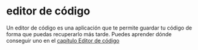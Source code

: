 # editor de código

Un editor de código es una aplicación que te permite guardar tu código de forma que puedas recuperarlo más tarde. Puedes aprender dónde conseguir uno en el [capítulo Editor de código](./code_editor/README.md)